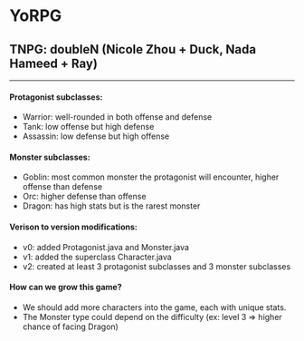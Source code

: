 # YoRPG
## TNPG: doubleN (Nicole Zhou + Duck, Nada Hameed + Ray)
---

#### Protagonist subclasses:
* Warrior: well-rounded in both offense and defense
* Tank: low offense but high defense
* Assassin: low defense but high offense

#### Monster subclasses:
* Goblin: most common monster the protagonist will encounter, higher offense than defense
* Orc: higher defense than offense
* Dragon: has high stats but is the rarest monster

#### Verison to version modifications:
* v0: added Protagonist.java and Monster.java
* v1: added the superclass Character.java
* v2: created at least 3 protagonist subclasses and 3 monster subclasses

#### How can we grow this game?
* We should add more characters into the game, each with unique stats.
* The Monster type could depend on the difficulty (ex: level 3 => higher chance of facing Dragon)
